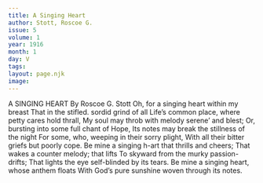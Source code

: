 ```yaml
---
title: A Singing Heart
author: Stott, Roscoe G.
issue: 5
volume: 1
year: 1916
month: 1
day: V
tags:
layout: page.njk
image:
---
```

A SINGING HEART    By Roscoe G. Stott    Oh, for a singing heart within my breast That in the stifled. sordid grind of all Life’s common place, where petty cares hold thrall, My soul may throb with melody serene’ and blest; Or, bursting into some full chant of Hope, Its notes may break the stillness of the night For some, who, weeping in their sorry plight, With all their bitter griefs but poorly cope. Be mine a singing h-art that thrills and cheers; That wakes a counter melody; that lifts To skyward from the murky passion-drifts; That lights the eye self-blinded by its tears. Be mine a singing heart, whose anthem floats With God’s pure sunshine woven through its notes. 




